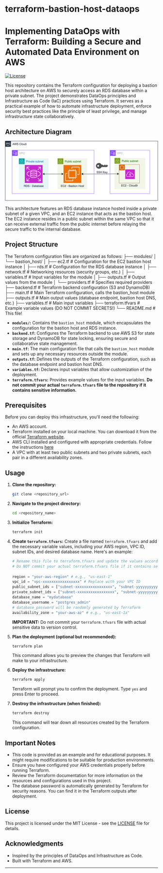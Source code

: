 # terraform-bastion-host-dataops
# Implementing DataOps with Terraform: Building a Secure and Automated Data Environment on AWS

[![License](https://img.shields.io/badge/License-MIT-blue.svg)](https://opensource.org/licenses/MIT)

This repository contains the Terraform configuration for deploying a bastion host architecture on AWS to securely access an RDS database within a private subnet. The project demonstrates DataOps principles and Infrastructure as Code (IaC) practices using Terraform. It serves as a practical example of how to automate infrastructure deployment, enforce security best practices like the principle of least privilege, and manage infrastructure state collaboratively.

## Architecture Diagram

![Architecture Diagram](images/bastion_host.drawio.png)

This architecture features an RDS database instance hosted inside a private subnet of a given VPC, and an EC2 instance that acts as the bastion host. The EC2 instance resides in a public subnet within the same VPC so that it can receive external traffic from the public internet before relaying the secure traffic to the internal database.

## Project Structure

The Terraform configuration files are organized as follows:
├── modules/
│   └── bastion_host/
│       ├── ec2.tf          # Configuration for the EC2 bastion host instance
│       ├── rds.tf          # Configuration for the RDS database instance
│       ├── network.tf      # Networking resources (security groups, etc.)
│       ├── variables.tf    # Input variables for the module
│       ├── outputs.tf      # Output values from the module
│       └── providers.tf    # Specifies required providers
├── backend.tf            # Terraform backend configuration (S3 and DynamoDB)
├── main.tf               # Main Terraform configuration, calls the bastion_host module
├── outputs.tf            # Main output values (database endpoint, bastion host DNS, etc.)
├── variables.tf          # Main input variables
├── terraform.tfvars      # Example variable values (DO NOT COMMIT SECRETS!)
└── README.md             # This file!
*   **`modules/`:** Contains the `bastion_host` module, which encapsulates the configuration for the bastion host and RDS instance.
*   **`backend.tf`:** Configures the Terraform backend to use AWS S3 for state storage and DynamoDB for state locking, ensuring secure and collaborative state management.
*   **`main.tf`:** The main configuration file that calls the `bastion_host` module and sets up any necessary resources outside the module.
*   **`outputs.tf`:** Defines the outputs of the Terraform configuration, such as the database endpoint and bastion host DNS.
*   **`variables.tf`:** Declares input variables that allow customization of the deployment.
*   **`terraform.tfvars`:** Provides example values for the input variables. **Do not commit your actual `terraform.tfvars` file to the repository if it contains sensitive information.**

## Prerequisites

Before you can deploy this infrastructure, you'll need the following:

*   An AWS account.
*   Terraform installed on your local machine. You can download it from the official [Terraform website](https://www.terraform.io/downloads.html).
*   AWS CLI installed and configured with appropriate credentials. Follow the instructions [here](https://docs.aws.amazon.com/cli/latest/userguide/cli-chap-configure.html)
*   A VPC with at least two public subnets and two private subnets, each pair in a different availability zones.

## Usage

1.  **Clone the repository:**

    ```bash
    git clone <repository_url>
    ```

2.  **Navigate to the project directory:**

    ```bash
    cd <repository_name>
    ```

3.  **Initialize Terraform:**

    ```bash
    terraform init
    ```

4.  **Create `terraform.tfvars`:**
    Create a file named `terraform.tfvars` and add the necessary variable values, including your AWS region, VPC ID, subnet IDs, and desired database name. Here's an example:

    ```terraform
    # Rename this file to terraform.tfvars and update the values accordingly.
    # Do NOT commit your actual terraform.tfvars file if it contains sensitive information.

    region = "your-aws-region" # e.g., "us-east-1"
    vpc_id = "vpc-xxxxxxxxxxxxxxxxx" # Replace with your VPC ID
    public_subnet_ids = ["subnet-xxxxxxxxxxxxxxxxx", "subnet-yyyyyyyyyyyyyyyyy"] # Replace with your Public Subnet IDs (at least two)
    private_subnet_ids = ["subnet-xxxxxxxxxxxxxxxxx", "subnet-yyyyyyyyyyyyyyyyy"] # Replace with your Private Subnet IDs (at least two)
    database_name = "mydatabase"
    database_username = "postgres_admin"
    # database_password will be randomly generated by Terraform
    availability_zone = "your-aws-az" # e.g., "us-east-1a"
    ```
    **IMPORTANT:** Do not commit your `terraform.tfvars` file with actual sensitive data to version control.

5.  **Plan the deployment (optional but recommended):**

    ```bash
    terraform plan
    ```
    This command allows you to preview the changes that Terraform will make to your infrastructure.

6.  **Deploy the infrastructure:**

    ```bash
    terraform apply
    ```
    Terraform will prompt you to confirm the deployment. Type `yes` and press Enter to proceed.

7.  **Destroy the infrastructure (when finished):**

    ```bash
    terraform destroy
    ```
    This command will tear down all resources created by the Terraform configuration.

## Important Notes

*   This code is provided as an example and for educational purposes. It might require modifications to be suitable for production environments.
*   Ensure you have configured your AWS credentials properly before running Terraform.
*   Review the Terraform documentation for more information on the resources and configurations used in this project.
*   The database password is automatically generated by Terraform for security reasons. You can find it in the Terraform outputs after deployment.

## License

This project is licensed under the MIT License - see the [LICENSE](LICENSE) file for details.

## Acknowledgments

*   Inspired by the principles of DataOps and Infrastructure as Code.
*   Built with Terraform and AWS.

---
